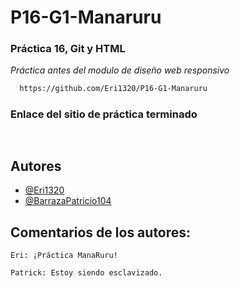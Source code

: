 # P16-G1-Manaruru
### Práctica 16, Git y HTML

_Práctica antes del modulo de diseño web responsivo_
```bash
  https://github.com/Eri1320/P16-G1-Manaruru
```

### Enlace del sitio de práctica terminado
```bash
  
```

## Autores

- [@Eri1320](https://github.com/Eri1320)
- [@BarrazaPatricio104](https://github.com/BarrazaPatricio104)

## Comentarios de los autores:
`Eri: ¡Práctica ManaRuru!`

`Patrick: Estoy siendo esclavizado.`